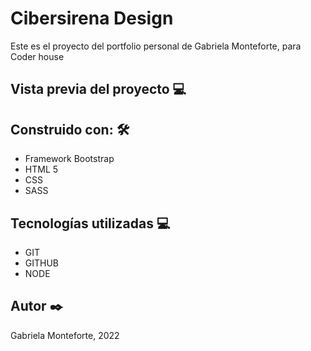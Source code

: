 <h1>Cibersirena Design</h1>
<p>Este es el proyecto del portfolio personal de Gabriela Monteforte, para Coder house</p>

<h2>Vista previa del proyecto <g-emoji class="g-emoji" alias="computer" fallback-src="https://github.githubassets.com/images/icons/emoji/unicode/1f4bb.png">💻</g-emoji></h2>

<h2>Construido con: <g-emoji class="g-emoji" alias="hammer_and_wrench" fallback-src="https://github.githubassets.com/images/icons/emoji/unicode/1f6e0.png">🛠️</g-emoji></h2>
<ul>
    <li>Framework Bootstrap</li>
    <li>HTML 5</li>
    <li>CSS</li>
    <li>SASS</li>
</ul>

<h2>Tecnologías utilizadas <g-emoji class="g-emoji" alias="computer" fallback-src="https://github.githubassets.com/images/icons/emoji/unicode/1f4bb.png">💻</g-emoji></h2>
<ul>
    <li>GIT</li>
    <li>GITHUB</li>
    <li>NODE</li>
</ul>

<h2>Autor <g-emoji class="g-emoji" alias="black_nib" fallback-src="https://github.githubassets.com/images/icons/emoji/unicode/2712.png">✒️</g-emoji></h2>
<p>Gabriela Monteforte, 2022</p>